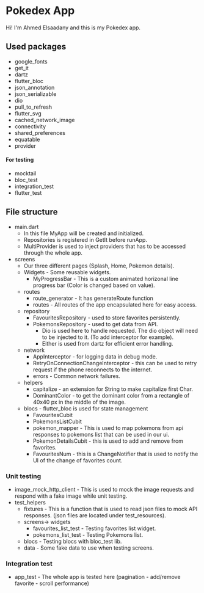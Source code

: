# Pokedex App

Hi! I'm Ahmed Elsaadany and this is my Pokedex app.

## Used packages

- google_fonts
- get_it
- dartz
- flutter_bloc
- json_annotation
- json_serializable
- dio
- pull_to_refresh
- flutter_svg
- cached_network_image
- connectivity
- shared_preferences
- equatable
- provider
#### For testing
- mocktail
- bloc_test
- integration_test
- flutter_test

## File structure
- main.dart
    - In this file MyApp will be created and initialized.
    - Repositories is registered in GetIt before runApp.
    - MultiProvider is used to inject providers that has to be accessed through the whole app.
- screens
    - Our three different pages (Splash, Home, Pokemon details).
    - Widgets - Some reusable widgets.
        - MyProgressBar - This is a custom animated horizonal line progress bar (Color is changed based on value).
    - routes
        - route_generator - It has generateRoute function
        - routes - All routes of the app encapsulated here for easy access.
    - repository
        - FavouritesRepository - used to store favorites persistently.
        - PokemonsRepository - used to get data from API.
            - Dio is used here to handle requested. The dio object will need to be injected to it. (To add interceptor for example).
            - Either is used from dartz for efficient error handling.
    - network
        - AppInterceptor - for logging data in debug mode.
        - RetryOnConnectionChangeInterceptor - this can be used to retry request if the phone reconnects to the internet.
        - errors - Common network failures.
    - helpers
        - capitalize - an extension for String to make capitalize first Char.
        - DominantColor - to get the dominant color from a rectangle of 40x40 px in the middle of the image.
    - blocs - flutter_bloc is used for state management
        - FavouritesCubit
        - PokemonsListCubit
        - pokemon_mapper - This is used to map pokemons from api responses to pokemons list that can be used in our ui.
        - PokemonDetailsCubit - this is used to add and remove from favorites.
        - FavouritesNum - this is a ChangeNotifier that is used to notify the UI of the change of favorites count.

### Unit testing
- image_mock_http_client - This is used to mock the image requests and respond with a fake image while unit testing.
- test_helpers
    - fixtures - This is a function that is used to read json files to mock API responses. (json files are located under test_resources).
    - screens-> widgets
        - favourites_list_test - Testing favorites list widget.
        - pokemons_list_test - Testing Pokemons list.
    - blocs - Testing blocs with bloc_test lib.
    - data - Some fake data to use when testing screens.

### Integration test

- app_test - The whole app is tested here (pagination - add/remove favorite - scroll performance)